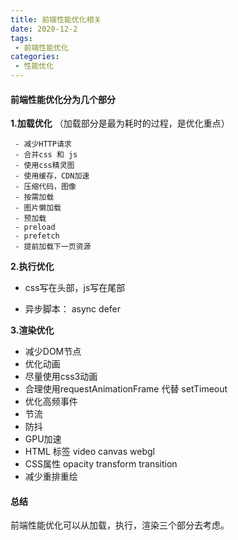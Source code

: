 ```yaml
---
title: 前端性能优化相关
date: 2020-12-2
tags:
 - 前端性能优化
categories:
 - 性能优化
---
```


#### 前端性能优化分为几个部分

**1.加载优化** （加载部分是最为耗时的过程，是优化重点）

	 - 减少HTTP请求
	 - 合并css 和 js
	 - 使用css精灵图
	 - 使用缓存，CDN加速
	 - 压缩代码，图像
	 - 按需加载
	 - 图片懒加载
	 - 预加载
	 - preload
	 - prefetch
	 - 提前加载下一页资源

**2.执行优化**

- css写在头部，js写在尾部

- 异步脚本： async defer

**3.渲染优化**

- 减少DOM节点
- 优化动画
 - 尽量使用css3动画
 - 合理使用requestAnimationFrame 代替 setTimeout
- 优化高频事件
 - 节流
 - 防抖
- GPU加速
 - HTML 标签 video canvas webgl
 - CSS属性 opacity transform transition
- 减少重排重绘

#### 总结

前端性能优化可以从加载，执行，渲染三个部分去考虑。



